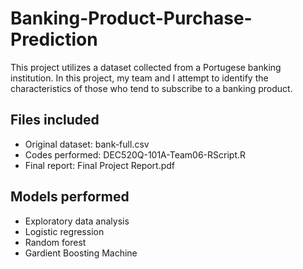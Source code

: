 # Banking-Product-Purchase-Prediction

This project utilizes a dataset collected from a Portugese banking institution. In this project, my team and I attempt to identify the characteristics of those who tend to subscribe to a banking product.


Files included
----------------------
  - Original dataset: bank-full.csv
  - Codes performed: DEC520Q-101A-Team06-RScript.R
  - Final report: Final Project Report.pdf


Models performed
----------------------
  - Exploratory data analysis
  - Logistic regression
  - Random forest
  - Gardient Boosting Machine
